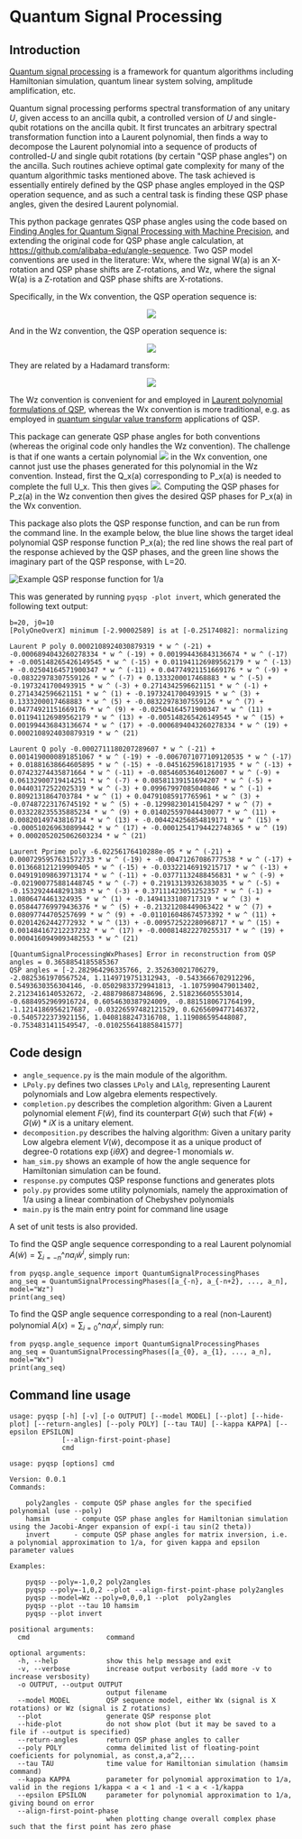 # Quantum Signal Processing

## Introduction

[Quantum signal processing](https://journals.aps.org/prl/abstract/10.1103/PhysRevLett.118.010501) is a framework for quantum algorithms including Hamiltonian simulation, quantum linear system solving, amplitude amplification, etc. 

Quantum signal processing performs spectral transformation of any unitary $U$, given access to an ancilla qubit, a controlled version of $U$ and single-qubit rotations on the ancilla qubit. It first truncates an arbitrary spectral transformation function into a Laurent polynomial, then finds a way to decompose the Laurent polynomial into a sequence of products of controlled-$U$ and single qubit rotations (by certain "QSP phase angles") on the ancilla. Such routines achieve optimal gate complexity for many of the quantum algorithmic tasks mentioned above.  The task achieved is essentially entirely defined by the QSP phase angles employed in the QSP operation sequence, and as such a central task is finding these QSP phase angles, given the desired Laurent polynomial.

This python package genrates QSP phase angles using the code based on [Finding Angles for Quantum Signal Processing with Machine Precision](https://arxiv.org/abs/2003.02831), and extending the original code for QSP phase angle calculation, at https://github.com/alibaba-edu/angle-sequence.  Two QSP model conventions are used in the literature: Wx, where the signal W(a) is an X-rotation and QSP phase shifts are Z-rotations, and Wz, where the signal W(a) is a Z-rotation and QSP phase shifts are X-rotations.

Specifically, in the Wx convention, the QSP operation sequence is:

<!-- U_x = e^{i\phi_0 Z} \sum_{k=1}^L W(a) e^{i\phi_k Z} ~~~~{\rm where} ~~~ W(x)=\left[ \begin{array}{cc} a & i\sqrt{1-a^2} \\ i\sqrt{1-a^2} & a  \end{array} \right ] -->

<center>
<img src="https://latex.codecogs.com/svg.latex?%5Clarge%20U_x%20%3D%20e%5E%7Bi%5Cphi_0%20Z%7D%20%5Csum_%7Bk%3D1%7D%5EL%20W%28a%29%20e%5E%7Bi%5Cphi_k%20Z%7D%20%7E%7E%7E%7E%7B%5Crm%20where%7D%20%7E%7E%7E%20W%28a%29%3D%5Cleft%5B%20%5Cbegin%7Barray%7D%7Bcc%7D%20a%20%26%20i%5Csqrt%7B1-a%5E2%7D%20%5C%5C%20i%5Csqrt%7B1-a%5E2%7D%20%26%20a%20%5Cend%7Barray%7D%20%5Cright%20%5D" />
</center>

And in the Wz convention, the QSP operation sequence is:

<!-- U_z = e^{i\phi_0 X} \sum_{k=1}^L W(a) e^{i\phi_k X} ~~~~{\rm where} ~~~ W(a)=\left[ \begin{array}{cc} a + i\sqrt{1-a^2} & 0 \\ 0 & a - i\sqrt{1-a^2}  \end{array} \right ] -->

<center>
<img src="https://latex.codecogs.com/svg.latex?%5Clarge%20U_z%20%3D%20e%5E%7Bi%5Cphi_0%20X%7D%20%5Csum_%7Bk%3D1%7D%5EL%20W%28a%29%20e%5E%7Bi%5Cphi_k%20X%7D%20%7E%7E%7E%7E%7B%5Crm%20where%7D%20%7E%7E%7E%20W%28a%29%3D%5Cleft%5B%20%5Cbegin%7Barray%7D%7Bcc%7D%20a%20&plus;%20i%5Csqrt%7B1-a%5E2%7D%20%26%200%20%5C%5C%200%20%26%20a%20-%20i%5Csqrt%7B1-a%5E2%7D%20%5Cend%7Barray%7D%20%5Cright%20%5D" />
</center>

They are related by a Hadamard transform:

<!-- U_x = H U_z H -->

<center>
<img src="https://latex.codecogs.com/svg.latex?%5Clarge%20U_x%20%3D%20H%20U_z%20H" />
</center>

The Wz convention is convenient for and employed in [Laurent polynomial formulations of QSP](https://arxiv.org/abs/2003.02831), whereas the Wx convention is more traditional, e.g. as employed in [quantum singular value transform](https://arxiv.org/abs/1806.01838) applications of QSP.

This package can generate QSP phase angles for both conventions (whereas the original code only handles the Wz convention).  The challenge is that if one wants a certain polynomial  <!-- P_x(a) = \langle 0|U_x|0\rangle --> <img src="https://latex.codecogs.com/svg.latex?%5Clarge%20P_x%28a%29%20%3D%20%5Clangle%200%7CU_x%7C0%5Crangle"/> in the Wx convention, one cannot just use the phases generated for this polynomial in the Wz convention.  Instead, first the Q_x(a) corresponding to P_x(a) is needed to complete the full U_x.  This then gives <!-- P_z(a) = \langle 0|U_z|0\rangle = P_x(a) + Q_x(a) --> <img src="https://latex.codecogs.com/svg.latex?%5Clarge%20P_z%28a%29%20%3D%20%5Clangle%200%7CU_z%7C0%5Crangle%20%3D%20P_x%28a%29%20&plus;%20Q_x%28a%29" />.  Computing the QSP phases for P_z(a) in the Wz convention then gives the desired QSP phases for P_x(a) in the Wx convention.

This package also plots the QSP response function, and can be run from the command line.  In the example below, the blue line shows the target ideal polynomial QSP response function P_x(a); the red line shows the real part of the response achieved by the QSP phases, and the green line shows the imaginary part of the QSP response, with L=20.

![Example QSP response function for 1/a](https://github.com/ichuang/pyqsp/blob/master/docs/IMAGE-sample-qsp-response-for-one-over-x-kappa3.png?raw=true)

This was generated by running `pyqsp -plot invert`, which generated the following text output:

```
b=20, j0=10
[PolyOneOverX] minimum [-2.90002589] is at [-0.25174082]: normalizing

Laurent P poly 0.0002108924030879319 * w ^ (-21) + -0.0006894043260278334 * w ^ (-19) + 0.001994436843136674 * w ^ (-17) + -0.005148265426149545 * w ^ (-15) + 0.011941126989562179 * w ^ (-13) + -0.02504164571900347 * w ^ (-11) + 0.04774921151669176 * w ^ (-9) + -0.08322978307559126 * w ^ (-7) + 0.1333200017468883 * w ^ (-5) + -0.1973241700493915 * w ^ (-3) + 0.2714342596621151 * w ^ (-1) + 0.2714342596621151 * w ^ (1) + -0.1973241700493915 * w ^ (3) + 0.1333200017468883 * w ^ (5) + -0.08322978307559126 * w ^ (7) + 0.04774921151669176 * w ^ (9) + -0.02504164571900347 * w ^ (11) + 0.011941126989562179 * w ^ (13) + -0.005148265426149545 * w ^ (15) + 0.001994436843136674 * w ^ (17) + -0.0006894043260278334 * w ^ (19) + 0.0002108924030879319 * w ^ (21)

Laurent Q poly -0.0002711180207289607 * w ^ (-21) + 0.0014190000891851067 * w ^ (-19) + -0.0067071077109120535 * w ^ (-17) + 0.01881638664605895 * w ^ (-15) + -0.04516259618171935 * w ^ (-13) + 0.07423274435871664 * w ^ (-11) + -0.08546053640126007 * w ^ (-9) + 0.06132900719414251 * w ^ (-7) + 0.08581139151694207 * w ^ (-5) + 0.04403172522025319 * w ^ (-3) + 0.09967997085040846 * w ^ (-1) + 0.8092131864703784 * w ^ (1) + 0.04791085917765961 * w ^ (3) + -0.07487223176745192 * w ^ (5) + -0.12998230141504297 * w ^ (7) + 0.033228235535885234 * w ^ (9) + 0.014025597044430077 * w ^ (11) + 0.00820149743816714 * w ^ (13) + -0.004424256854819171 * w ^ (15) + -0.000510269630899442 * w ^ (17) + -0.00012541794422748365 * w ^ (19) + 0.0002052025062603234 * w ^ (21)

Laurent Pprime poly -6.02256176410288e-05 * w ^ (-21) + 0.0007295957631572733 * w ^ (-19) + -0.00471267086777538 * w ^ (-17) + 0.013668121219909405 * w ^ (-15) + -0.03322146919215717 * w ^ (-13) + 0.049191098639713174 * w ^ (-11) + -0.03771132488456831 * w ^ (-9) + -0.021900775881448745 * w ^ (-7) + 0.21913139326383035 * w ^ (-5) + -0.1532924448291383 * w ^ (-3) + 0.37111423051252357 * w ^ (-1) + 1.0806474461324935 * w ^ (1) + -0.1494133108717319 * w ^ (3) + 0.058447769979436376 * w ^ (5) + -0.21321208449063422 * w ^ (7) + 0.08097744705257699 * w ^ (9) + -0.011016048674573392 * w ^ (11) + 0.02014262442772932 * w ^ (13) + -0.009572522280968717 * w ^ (15) + 0.001484167212237232 * w ^ (17) + -0.000814822270255317 * w ^ (19) + 0.0004160949093482553 * w ^ (21)

[QuantumSignalProcessingWxPhases] Error in reconstruction from QSP angles = 0.3658854185585367
QSP angles = [-2.282964296335766, 2.352630021706279, -2.0825361970567524, 1.1149719751312943, -0.5433666702912296, 0.5493630356304146, -0.05029833729941813, -1.1075990479013402, 2.2123416140532672, -2.488798687348696, 2.518236605553014, -0.6884952969916724, 0.6054630387924009, -0.8815180671764199, -1.1214186956217687, -0.03226597482121529, 0.6265609477146372, -0.5405722373921156, 1.0408188247316708, 1.119086595448087, -0.7534831411549547, -0.010255641885841577]
```

## Code design

* `angle_sequence.py` is the main module of the algorithm.
* `LPoly.py` defines two classes `LPoly` and `LAlg`, representing Laurent polynomials and Low algebra elements respectively.
* `completion.py` describes the completion algorithm: Given a Laurent polynomial element $F(\tilde{w})$, find its counterpart $G(\tilde{w})$ such that $F(\tilde{w})+G(\tilde{w})*iX$ is a unitary element.
* `decomposition.py` describes the halving algorithm: Given a unitary parity Low algebra element $V(\tilde{w})$, decompose it as a unique product of degree-0 rotations $\exp\{i\theta X\}$ and degree-1 monomials $w$.
* `ham_sim.py` shows an example of how the angle sequence for Hamiltonian simulation can be found.
* `response.py` computes QSP response functions and generates plots
* `poly.py` provides some utility polynomials, namely the approximation of 1/a using a linear combination of Chebyshev polynomials
* `main.py` is the main entry point for command line usage

A set of unit tests is also provided.

To find the QSP angle sequence corresponding to a real Laurent polynomial $A(\tilde{w}) = \sum_{i=-n}\^n a_i\tilde{w}^i$, simply run:

    from pyqsp.angle_sequence import QuantumSignalProcessingPhases
    ang_seq = QuantumSignalProcessingPhases([a_{-n}, a_{-n+2}, ..., a_n], model="Wz")
    print(ang_seq)

To find the QSP angle sequence corresponding to a real (non-Laurent) polynomial $A(x) = \sum_{i=0}\^n a_i x^i$, simply run:

    from pyqsp.angle_sequence import QuantumSignalProcessingPhases
    ang_seq = QuantumSignalProcessingPhases([a_{0}, a_{1}, ..., a_n], model="Wx")
    print(ang_seq)

## Command line usage

```
usage: pyqsp [-h] [-v] [-o OUTPUT] [--model MODEL] [--plot] [--hide-plot] [--return-angles] [--poly POLY] [--tau TAU] [--kappa KAPPA] [--epsilon EPSILON]
             [--align-first-point-phase]
             cmd

usage: pyqsp [options] cmd

Version: 0.0.1
Commands:

    poly2angles - compute QSP phase angles for the specified polynomial (use --poly)
    hamsim      - compute QSP phase angles for Hamiltonian simulation using the Jacobi-Anger expansion of exp(-i tau sin(2 theta))
    invert      - compute QSP phase angles for matrix inversion, i.e. a polynomial approximation to 1/a, for given kappa and epsilon parameter values

Examples:

    pyqsp --poly=-1,0,2 poly2angles
    pyqsp --poly=-1,0,2 --plot --align-first-point-phase poly2angles
    pyqsp --model=Wz --poly=0,0,0,1 --plot  poly2angles
    pyqsp --plot --tau 10 hamsim
    pyqsp --plot invert

positional arguments:
  cmd                   command

optional arguments:
  -h, --help            show this help message and exit
  -v, --verbose         increase output verbosity (add more -v to increase versbosity)
  -o OUTPUT, --output OUTPUT
                        output filename
  --model MODEL         QSP sequence model, either Wx (signal is X rotations) or Wz (signal is Z rotations)
  --plot                generate QSP response plot
  --hide-plot           do not show plot (but it may be saved to a file if --output is specified)
  --return-angles       return QSP phase angles to caller
  --poly POLY           comma delimited list of floating-point coeficients for polynomial, as const,a,a^2,...
  --tau TAU             time value for Hamiltonian simulation (hamsim command)
  --kappa KAPPA         parameter for polynomial approximation to 1/a, valid in the regions 1/kappa < a < 1 and -1 < a < -1/kappa
  --epsilon EPSILON     parameter for polynomial approximation to 1/a, giving bound on error
  --align-first-point-phase
                        when plotting change overall complex phase such that the first point has zero phase
```
